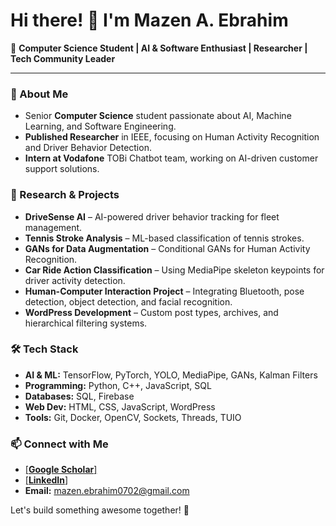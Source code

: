 # Hi there! 👋 I'm Mazen A. Ebrahim

🚀 **Computer Science Student | AI & Software Enthusiast | Researcher | Tech Community Leader**

---

### 📌 About Me
- Senior **Computer Science** student passionate about AI, Machine Learning, and Software Engineering.
- **Published Researcher** in IEEE, focusing on Human Activity Recognition and Driver Behavior Detection.
- **Intern at Vodafone** TOBi Chatbot team, working on AI-driven customer support solutions.

### 🔬 Research & Projects
- **DriveSense AI** – AI-powered driver behavior tracking for fleet management.
- **Tennis Stroke Analysis** – ML-based classification of tennis strokes.
- **GANs for Data Augmentation** – Conditional GANs for Human Activity Recognition.
- **Car Ride Action Classification** – Using MediaPipe skeleton keypoints for driver activity detection.
- **Human-Computer Interaction Project** – Integrating Bluetooth, pose detection, object detection, and facial recognition.
- **WordPress Development** – Custom post types, archives, and hierarchical filtering systems.

### 🛠️ Tech Stack
- **AI & ML:** TensorFlow, PyTorch, YOLO, MediaPipe, GANs, Kalman Filters
- **Programming:** Python, C++, JavaScript, SQL
- **Databases:** SQL, Firebase
- **Web Dev:** HTML, CSS, JavaScript, WordPress
- **Tools:** Git, Docker, OpenCV, Sockets, Threads, TUIO

### 📫 Connect with Me
-  [[**Google Scholar**]](https://scholar.google.com/citations?user=JHk6_KcAAAAJ&hl=en&authuser=2&oi=ao)
-  [[**LinkedIn**]](https://www.linkedin.com/in/mazenebrahim/)
- **Email:** mazen.ebrahim0702@gmail.com

Let's build something awesome together! 🚀
